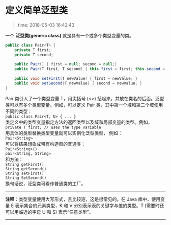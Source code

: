 # 定义简单泛型类
>time: 2018-05-03 16:42:43  

一个 **泛型类(generic class)** 就是具有一个或多个类型变量的类。
```java
public class Pair<T> {
    private T first;
    private T second;
    
    public Pair() { first = null; second = null;}
    public Pair(T first, T second) { this.first = first; this.second = second; }
    
    public void setFirst(T newValue) { first = newValue; }
    public void setSecond(T newValue) { second = newValue; }
}
```

Pair 类引人了一个类型变量 T，用尖括号 (<>) 括起来，并放在类名的后面。泛型类可以有多个类型变量。例如，可以定义 Pair 类，其中第一个域和第二个域使用不同的类型：  
`public class Pair<T, U> { ... }`  
类定义中的类型变量指定方法的返回类型以及域和局部变量的类型。例如，  
`private T first; // uses the type variable`  
用具体的类型替换类型变量就可以实例化泛型类型， 例如：  
`Pair<String>`  
可以将结果想象成带有构造器的普通类：  
`Pair<String>()`  
`pair<String, String>`  
和方法：  
`String getFirst()`  
`String getSecond()`  
`String setFirst()`  
`String SetSecond()`  
换句话说，泛型类可看作普通类的工厂。

***
**注释**：类型变量使用大写形式，且比较短，这是很常见的。在 Java 库中，使用变量 E 表示集合的元素类型，K 和 V 分别表示表的关键字与值的类型。T (需要时还可以用临近的字母 U 和 S) 表示“任意类型”。
***
